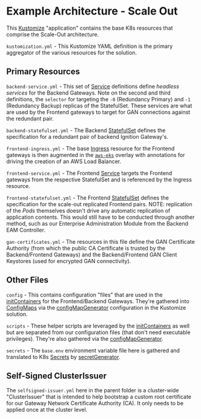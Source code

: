 # Example Architecture - Scale Out

This [Kustomize][Kustomize] "application" contains the base K8s resources that comprise the Scale-Out architecture.

`kustomization.yml` - This Kustomize YAML definition is the primary aggregator of the various resources for the solution.

## Primary Resources

`backend-service.yml` - This set of [Service][Service] definitions define _headless services_ for the Backend Gateways.  Note on the second and third definitions, the `selector` for targeting the `-0` (Redundancy Primary) and `-1` (Redundancy Backup) replicas of the StatefulSet.  These services are what are used by the Frontend gateways to target for GAN connections against the redundant pair.

`backend-statefulset.yml` - The Backend [StatefulSet][StatefulSet] defines the specification for a redundant pair of backend Ignition Gateway's.

`frontend-ingress.yml` - The base [Ingress][Ingress] resource for the Frontend gateways is then augmented in the [`aws-eks`](../aws-eks) overlay with annotations for driving the creation of an AWS Load Balancer. 

`frontend-service.yml` - The Frontend [Service][Service] targets the Frontend gateways from the respective StatefulSet and is referenced by the Ingress resource.

`frontend-statefulset.yml` - The Frontend [StatefulSet][StatefulSet] defines the specification for the scale-out replicated Frontend pairs.  NOTE: replication of the _Pods_ themselves doesn't drive any automatic replication of application contents.  This would still have to be conducted through another method, such as our Enterprise Administration Module from the Backend EAM Controller.

`gan-certificates.yml` - The resources in this file define the GAN Certificate Authority (from which the public CA Certificate is trusted by the Backend/Frontend Gateways) and the Backend/Frontend GAN Client Keystores (used for encrypted GAN connectivity).

## Other Files

`config` - This contains configuration "files" that are used in the [initContainers][initContainers] for the Frontend/Backend Gateways.  They're gathered into [ConfigMaps][ConfigMaps] via the [configMapGenerator][configMapGenerator] configuration in the Kustomize solution.

`scripts` - These helper scripts are leveraged by the [initContainers] as well but are separated from our configuration files (that don't need executable privileges).  They're also gathered via the [configMapGenerator][configMapGenerator].

`secrets` - The `base.env` environment variable file here is gathered and translated to K8s [Secrets][Secrets] by [secretGenerator][secretGenerator].

## Self-Signed ClusterIssuer

The `selfsigned-issuer.yml` here in the parent folder is a cluster-wide "ClusterIssuer" that is intended to help bootstrap a custom root certificate for our Gateway Network Certificate Authority (CA).  It only needs to be applied once at the cluster level.

[Service]: https://kubernetes.io/docs/concepts/services-networking/service/
[StatefulSet]: https://kubernetes.io/docs/concepts/workloads/controllers/statefulset/
[Ingress]: https://kubernetes.io/docs/concepts/services-networking/ingress/
[ConfigMaps]: https://kubernetes.io/docs/concepts/configuration/configmap/
[Secrets]: https://kubernetes.io/docs/concepts/configuration/secret/
[initContainers]: https://kubernetes.io/docs/concepts/workloads/pods/init-containers/
[Kustomize]: https://kubectl.docs.kubernetes.io/guides/introduction/kustomize/
[configMapGenerator]: https://kubectl.docs.kubernetes.io/references/kustomize/kustomization/configmapgenerator/
[secretGenerator]: https://kubectl.docs.kubernetes.io/references/kustomize/kustomization/secretgenerator/
